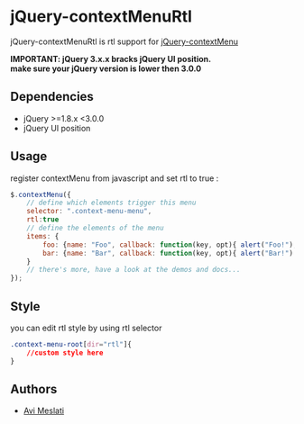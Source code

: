# jQuery-contextMenuRtl #
jQuery-contextMenuRtl is rtl support for [jQuery-contextMenu](https://github.com/swisnl/jQuery-contextMenu)

__IMPORTANT: jQuery 3.x.x bracks jQuery UI position. <br/> 
make sure your jQuery version is lower then 3.0.0__




## Dependencies ##

* jQuery >=1.8.x <3.0.0
* jQuery UI position 

## Usage ##

register contextMenu from javascript and set rtl to true :

```javascript
$.contextMenu({
    // define which elements trigger this menu
    selector: ".context-menu-menu",
    rtl:true
    // define the elements of the menu
    items: {
        foo: {name: "Foo", callback: function(key, opt){ alert("Foo!"); }},
        bar: {name: "Bar", callback: function(key, opt){ alert("Bar!") }}
    }
    // there's more, have a look at the demos and docs...
});
```

## Style ##
you can edit rtl style by using rtl selector

```css
.context-menu-root[dir="rtl"]{
    //custom style here
}
```

## Authors ##

* [Avi Meslati](https://github.com/avim101)
